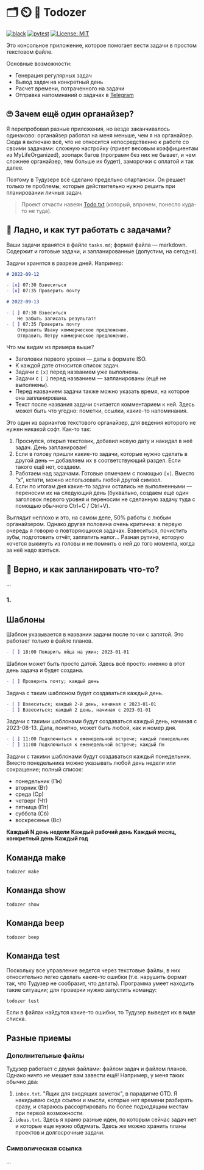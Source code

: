 # 🗂️ ⏲️ 📅 Todozer

[![black](https://github.com/vkostyanetsky/Todozer/actions/workflows/black.yml/badge.svg)](https://github.com/vkostyanetsky/Todozer/actions/workflows/black.yml) [![pytest](https://github.com/vkostyanetsky/Todozer/actions/workflows/pytest.yaml/badge.svg)](https://github.com/vkostyanetsky/Todozer/actions/workflows/pytest.yaml) [![License: MIT](https://img.shields.io/badge/License-MIT-yellow.svg)](https://opensource.org/licenses/MIT)

Это консольное приложение, которое помогает вести задачи в простом текстовом файле. 

Основные возможности: 

- Генерация регулярных задач
- Вывод задач на конкретный день
- Расчет времени, потраченного на задачи
- Отправка напоминаний о задачах в [Telegram](https://telegram.org)

## 🙄 Зачем ещё один органайзер?

Я перепробовал разные приложения, но везде заканчивалось одинаково: органайзер работал на меня меньше, чем я на органайзер. Сюда я включаю всё, что не относится непосредственно к работе со своими задачами: сложную настройку (привет весовым коэффициентам из MyLifeOrganized), зоопарк багов (программ без них не бывает, и чем сложнее органайзер, тем больше их будет), заморочки с оплатой и так далее. 

Поэтому в Тудузере всё сделано предельно спартански. Он решает только те проблемы, которые действительно нужно решить при планировании личных задач. 

> Проект отчасти навеян [Todo.txt](http://todotxt.org) (который, впрочем, понесло куда-то не туда). 

## 🤔 Ладно, и как тут работать с задачами?

Ваши задачи хранятся в файле `tasks.md`; формат файла — markdown. Содержит и готовые задачи, и запланированные (допустим, на сегодня). 

Задачи хранятся в разрезе дней. Например:   

```markdown
# 2022-09-12

- [x] 07:30 Взвеситься
- [x] 07:35 Проверить почту

# 2022-09-13

- [ ] 07:30 Взвеситься
    Не забыть записать результат!
- [ ] 07:35 Проверить почту 
    Отправить Ивану коммерческое предложение.
    Отправить Петру коммерческое предложение.  
```

Что мы видим из примера выше?

- Заголовки первого уровня — даты в формате ISO.
- К каждой дате относится список задач. 
- Задачи с `[x]` перед названием уже выполнены.
- Задачи с `[ ]` перед названием — запланированы (ещё не выполнены).
- Перед названием задачи также можно указать время, на которое она запланирована.
- Текст после названия задачи считается комментарием к ней. Здесь может быть что угодно: пометки, ссылки, какие-то напоминания.

Это один из вариантов текстового органайзер, для ведения которого не нужен никакой софт. Как-то так: 

1. Проснулся, открыл текстовик, добавил новую дату и накидал в неё задач. День запланирован!
2. Если в голову пришли какие-то задачи, которые нужно сделать в другой день — добавляем их в соответствующий раздел. Если такого ещё нет, создаем. 
3. Работаем над задачами. Готовые отмечаем с помощью `[x]`. Вместо "x", кстати, можно использовать любой другой символ. 
4. Если по итогам дня какие-то задачи остались не выполненными — переносим их на следующий день (буквально, создаем ещё один заголовок первого уровня и переносим не сделанную задачу туда с помощью обычного Ctrl+C / Ctrl+V).  

Выглядит неплохо и это, на самом деле, 50% работы с любым органайзером. Однако другая половина очень критична: в первую очередь я говорю о повторяющихся задачах. Взвеситься, почистить зубы, подготовить отчёт, заплатить налог... Разная рутина, которую хочется выкинуть из головы и не помнить о ней до того момента, когда за неё надо взяться. 

## 🤔 Верно, и как запланировать что-то?

...






### 1. 

## Шаблоны

Шаблон указывается в названии задачи после точки с запятой. Это работает только в файле планов.  

```markdown
- [ ] 18:00 Пожарить яйца на ужин; 2023-01-01 
```

Шаблон может быть просто датой. Здесь всё просто: именно в этот день задача и будет создана. 

```markdown
- [ ] Проверить почту; каждый день 
```

Задача с таким шаблоном будет создаваться каждый день.

```markdown
- [ ] Взвеситься; каждый 2-й день, начиная с 2023-01-01 
- [ ] Взвеситься; каждый 2 день, начиная с 2023-01-01
```

Задачи с такими шаблонами будут создаваться каждый день, начиная с 2023-08-13. Дата, понятно, может быть любой, как и номер дня. 

```markdown
- [ ] 11:00 Подключиться к еженедельной встрече; каждый понедельник
- [ ] 11:00 Подключиться к еженедельной встрече; каждый Пн
```

Задачи с такими шаблонами будут создаваться каждый понедельник. Вместо понедельника можно указывать любой день недели или сокращение; полный список:

- понедельник (Пн)
- вторник (Вт)
- среда (Ср)
- четверг (Чт)
- пятница (Пт) 
- суббота (Сб)
- воскресенье (Вс)

**Каждый N день недели**
**Каждый рабочий день**
**Каждый месяц, конкретный день**
**Каждый год**

## Команда make

```commandline
todozer make
```

## Команда show 

```commandline
todozer show
```

## Команда beep 

```commandline
todozer beep
```

## Команда test

Поскольку все управление ведется через текстовые файлы, в них относительно легко сделать какие-то ошибки (т.е. нарушить формат так, что Тудузер не сообразит, что делать). Программа умеет находить такие ситуации; для проверки нужно запустить команду: 

```commandline
todozer test
```

Если в файлах найдутся какие-то ошибки, то Тудузер выведет их в виде списка.

## Разные приемы

### Дополнительные файлы

Тудузер работает с двумя файлами: файлом задач и файлом планов. Однако ничто не мешает вам завести ещё! Например, у меня таких обычно два:

1. `inbox.txt`. "Ящик для входящих заметок", в парадигме GTD. Я накидываю сюда ссылки и мысли, которые нет времени разбирать сразу, и стараюсь рассортировать по более подходящим местам при первой возможности.
2. `ideas.txt`. Здесь я храню разные идеи, по которым сейчас задач нет и которые еще нужно обдумать. Здесь же можно хранить планы проектов и долгосрочные задачи. 

### Символическая ссылка

...